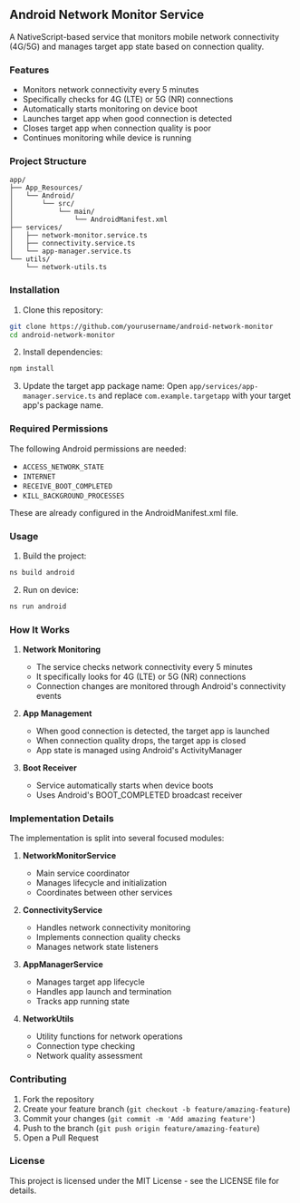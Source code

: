 ## Android Network Monitor Service

A NativeScript-based service that monitors mobile network connectivity (4G/5G) and manages target app state based on connection quality.

### Features

- Monitors network connectivity every 5 minutes
- Specifically checks for 4G (LTE) or 5G (NR) connections
- Automatically starts monitoring on device boot
- Launches target app when good connection is detected
- Closes target app when connection quality is poor
- Continues monitoring while device is running

### Project Structure

```
app/
├── App_Resources/
│   └── Android/
│       └── src/
│           └── main/
│               └── AndroidManifest.xml
├── services/
│   ├── network-monitor.service.ts
│   ├── connectivity.service.ts
│   └── app-manager.service.ts
└── utils/
    └── network-utils.ts
```

### Installation

1. Clone this repository:
```bash
git clone https://github.com/yourusername/android-network-monitor
cd android-network-monitor
```

2. Install dependencies:
```bash
npm install
```

3. Update the target app package name:
Open `app/services/app-manager.service.ts` and replace `com.example.targetapp` with your target app's package name.

### Required Permissions

The following Android permissions are needed:
- `ACCESS_NETWORK_STATE`
- `INTERNET`
- `RECEIVE_BOOT_COMPLETED`
- `KILL_BACKGROUND_PROCESSES`

These are already configured in the AndroidManifest.xml file.

### Usage

1. Build the project:
```bash
ns build android
```

2. Run on device:
```bash
ns run android
```

### How It Works

1. **Network Monitoring**
   - The service checks network connectivity every 5 minutes
   - It specifically looks for 4G (LTE) or 5G (NR) connections
   - Connection changes are monitored through Android's connectivity events

2. **App Management**
   - When good connection is detected, the target app is launched
   - When connection quality drops, the target app is closed
   - App state is managed using Android's ActivityManager

3. **Boot Receiver**
   - Service automatically starts when device boots
   - Uses Android's BOOT_COMPLETED broadcast receiver

### Implementation Details

The implementation is split into several focused modules:

1. **NetworkMonitorService**
   - Main service coordinator
   - Manages lifecycle and initialization
   - Coordinates between other services

2. **ConnectivityService**
   - Handles network connectivity monitoring
   - Implements connection quality checks
   - Manages network state listeners

3. **AppManagerService**
   - Manages target app lifecycle
   - Handles app launch and termination
   - Tracks app running state

4. **NetworkUtils**
   - Utility functions for network operations
   - Connection type checking
   - Network quality assessment

### Contributing

1. Fork the repository
2. Create your feature branch (`git checkout -b feature/amazing-feature`)
3. Commit your changes (`git commit -m 'Add amazing feature'`)
4. Push to the branch (`git push origin feature/amazing-feature`)
5. Open a Pull Request

### License

This project is licensed under the MIT License - see the LICENSE file for details.